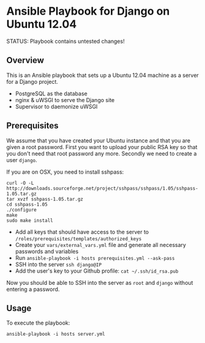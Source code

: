 # Ansible Playbook for Django on Ubuntu 12.04

STATUS: Playbook contains untested changes!

## Overview

This is an Ansible playbook that sets up a Ubuntu 12.04 machine as a server
for a Django project.

* PostgreSQL as the database
* nginx & uWSGI to serve the Django site
* Supervisor to daemonize uWSGI

## Prerequisites

We assume that you have created your Ubuntu instance and that you are given a
root password. First you want to upload your public RSA key so that you don't
need that root password any more. Secondly we need to create a user `django`.

If you are on OSX, you need to install sshpass:

```
curl -O -L http://downloads.sourceforge.net/project/sshpass/sshpass/1.05/sshpass-1.05.tar.gz
tar xvzf sshpass-1.05.tar.gz
cd sshpass-1.05
./configure
make
sudo make install
```

* Add all keys that should have access to the server to `/roles/prerequisites/templates/authorized_keys`
* Create your `vars/external_vars.yml` file and generate all necessary
  passwords and variables
* Run `ansible-playbook -i hosts prerequisites.yml --ask-pass`
* SSH into the server `ssh django@IP`
* Add the user's key to your Github profile: `cat ~/.ssh/id_rsa.pub`

Now you should be able to SSH into the server as `root` and `django` without
entering a password.

## Usage

To execute the playbook:

    ansible-playbook -i hosts server.yml
